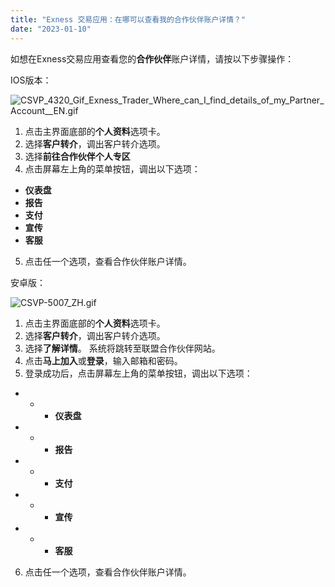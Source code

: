 ```yaml
---
title: "Exness 交易应用：在哪可以查看我的合作伙伴账户详情？"
date: "2023-01-10"
---
```


如想在Exness交易应用查看您的**合作伙伴**账户详情，请按以下步骤操作：

IOS版本：

![CSVP_4320_Gif_Exness_Trader_Where_can_I_find_details_of_my_Partner_Account__EN.gif](https://get.exness.help/hc/article_attachments/6250890213276)

1. 点击主界面底部的**个人资料**选项卡。
2. 选择**客户转介**，调出客户转介选项。
3. 选择**前往合作伙伴个人专区**
4. 点击屏幕左上角的菜单按钮，调出以下选项：

- **仪表盘**
- **报告**
- **支付**
- **宣传**
- **客服**

5. 点击任一个选项，查看合作伙伴账户详情。

安卓版：

![CSVP-5007_ZH.gif](https://get.exness.help/hc/article_attachments/7283213200540)

1. 点击主界面底部的**个人资料**选项卡。
2. 选择**客户转介**，调出客户转介选项。
3. 选择**了解详情**。 系统将跳转至联盟合作伙伴网站。 
4. 点击**马上加入**或**登录**，输入邮箱和密码。 
5. 登录成功后，点击屏幕左上角的菜单按钮，调出以下选项：

- - - **仪表盘**

- - - **报告**

- - - **支付**

- - - **宣传**

- - - **客服**

6. 点击任一个选项，查看合作伙伴账户详情。
